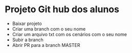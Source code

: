# Projeto Git hub dos alunos

- Baixar projeto
- Criar uma branch com o seu nome
- Criar um arquivo txt com os cenários com o seu nome
- Subir a branch
- Abrir PR para a branch MASTER
